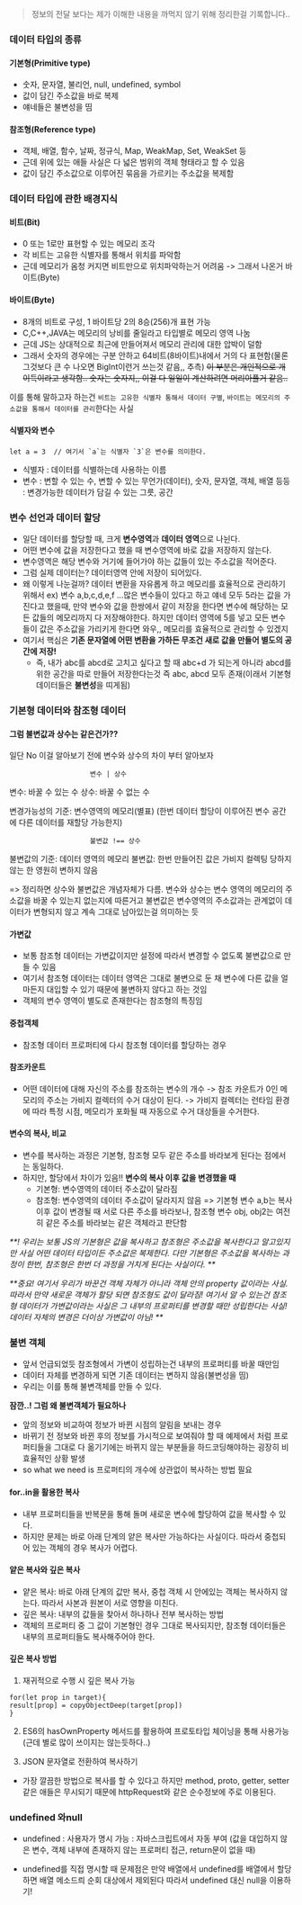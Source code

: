 > 정보의 전달 보다는 제가 이해한 내용을 까먹지 않기 위해 정리한걸 기록합니다..

### 데이터 타입의 종류

#### 기본형(Primitive type)

- 숫자, 문자열, 불리언, null, undefined, symbol
- 값이 담긴 주소값을 바로 복제
- 얘네들은 불변성을 띰

#### 참조형(Reference type)

- 객체, 배열, 함수, 날짜, 정규식, Map, WeakMap, Set, WeakSet 등
- 근데 위에 있는 애들 사실은 다 넓은 범위의 객체 형태라고 할 수 있음
- 값이 담긴 주소값으로 이루어진 묶음을 가르키는 주소값을 복제함

### 데이터 타입에 관한 배경지식

#### 비트(Bit)

- 0 또는 1로만 표현할 수 있는 메모리 조각
- 각 비트는 고유한 식별자를 통해서 위치를 파악함
- 근데 메모리가 옴청 커지면 비트만으로 위치파악하는거 어려움 -> 그래서 나온거 바이트(Byte)

#### 바이트(Byte)

- 8개의 비트로 구성, 1 바이트당 2의 8승(256)개 표현 가능
- C,C++,JAVA는 메모리의 낭비를 줄일라고 타입별로 메모리 영역 나눔
- 근데 JS는 상대적으로 최근에 만들어져서 메모리 관리에 대한 압박이 덜함
- 그래서 숫자의 경우에는 구분 안하고 64비트(8바이트)내에서 거의 다 표현함(물론 그것보다 큰 수 나오면 BigInt이런거 쓰는것 같음,, 추측)
  ~~이 부분은 개인적으로 개이득이라고 생각함.. 숫자는 숫자지,, 이걸 다 일일이 계산하려면 머리아플거 같음..~~

이를 통해 말하고자 하는건 `비트는 고유한 식별자 통해서 데이터 구별`, `바이트는 메모리의 주소값을 통해서 데이터를 관리`한다는 사실

#### 식별자와 변수

```
let a = 3  // 여기서 `a`는 식별자 `3`은 변수를 의미한다.

```

- 식별자
  : 데이터를 식별하는데 사용하는 이름
- 변수
  : 변할 수 있는 수, 변할 수 있는 무언가(데이터), 숫자, 문자열, 객체, 배열 등등
  : 변경가능한 데이터가 담길 수 있는 그릇, 공간

### 변수 선언과 데이터 할당

- 일단 데이터를 할당할 때, 크게 **변수영역**과 **데이터 영역**으로 나뉜다.
- 어떤 변수에 값을 저장한다고 했을 때 변수영역에 바로 값을 저장하지 않는다.
- 변수영역은 해당 변수와 거기에 들어가야 하는 값들이 있는 주소값을 적어준다.
- 그럼 실제 데이터는? 데이터영역 안에 저장이 되어있다.
- 왜 이렇게 나눈걸까? 데이터 변환을 자유롭게 하고 메모리를 효율적으로 관리하기 위해서
  ex) 변수 a,b,c,d,e,f ...많은 변수들이 있다고 하고 얘네 모두 5라는 값을 가진다고 했을때, 만약 변수와 값을 한쌍에서 같이 저장을 한다면 변수에 해당하는 모든 값들의 메모리까지 다 저장해야한다. 하지만 데이터 영역에 5를 넣고 모든 변수들이 값은 주소값을 가리키게 한다면 와우,, 메모리를 효율적으로 관리할 수 있겠지
- 여기서 핵심은 **기존 문자열에 어떤 변환을 가하든 무조건 새로 값을 만들어 별도의 공간에 저장!**
  - 즉, 내가 abc를 abcd로 고치고 싶다고 할 때 abc+d 가 되는게 아니라 abcd를 위한 공간을 따로 만들어 저장한다는것 즉 abc, abcd 모두 존재(이래서 기본형 데이터들은 **불변성**을 띠게됨)

### 기본형 데이터와 참조형 데이터

#### 그럼 불변값과 상수는 같은건가??

일단 No 이걸 알아보기 전에 변수와 상수의 차이 부터 알아보자

```
					변수 | 상수
```

변수: 바꿀 수 있는 수
상수: 바꿀 수 없는 수

변경가능성의 기준: 변수영역의 메모리(별표)
(한번 데이터 할당이 이루어진 변수 공간에 다른 데이터를 재할당 가능한지)

```
					불변값 !== 상수

```

불변값의 기준: 데이터 영역의 메모리
불변값: 한번 만들어진 값은 가비지 컬렉팅 당하지 않는 한 영원히 변하지 않음

=> 정리하면 상수와 불변값은 개념자체가 다름. 변수와 상수는 변수 영역의 메모리의 주소값을 바꿀 수 있는지 없는지에 따른거고 불변값은 변수영역의 주소값과는 관계없이 데이터가 변형되지 않고 계속 그대로 남아있는걸 의미하는 듯

#### 가변값

- 보통 참조형 데이터는 가변값이지만 설정에 따라서 변경할 수 없도록 불변값으로 만들 수 있음
- 여기서 참조형 데이터는 데이터 영역은 그대로 불변으로 둔 채 변수에 다른 값을 얼마든지 대입할 수 있기 때문에 불변하지 않다고 하는 것임
- 객체의 변수 영역이 별도로 존재한다는 참조형의 특징임

#### 중첩객체

- 참조형 데이터 프로퍼티에 다시 참조형 데이터를 할당하는 경우

#### 참조카운트

- 어떤 데이터에 대해 자신의 주소를 참조하는 변수의 개수
  -> 참조 카운트가 0인 메모리의 주소는 가비지 컬렉터의 수거 대상이 된다.
  -> 가비지 컬렉터는 런타임 환경에 따라 특정 시점, 메모리가 포화될 때 자동으로 수거 대상들을 수거한다.

#### 변수의 복사, 비교

- 변수를 복사하는 과정은 기본형, 참조형 모두 같은 주소를 바라보게 된다는 점에서는 동일하다.
- 하지만, 할당에서 차이가 있음!!
  **변수의 복사 이후 값을 변경했을 때**
  - 기본형: 변수영역의 데이터 주소값이 달라짐
  - 참조형: 변수영역의 데이터 주소값이 달라지지 않음
    => 기본형 변수 a,b는 복사 이후 값이 변경될 때 서로 다른 주소를 바라보나, 참조형 변수 obj, obj2는 여전히 같은 주소를 바라보는 같은 객체라고 판단함

_**! 우리는 보통 JS의 기본형은 값을 복사하고 참조형은 주소값을 복사한다고 알고있지만 사실 어떤 데이터 타입이든 주소값은 복제한다. 다만 기본형은 주소값을 복사하는 과정이 한번, 참조형은 한번 더 과정을 거치게 된다는 사실이다. **_

_**중요! 여기서 우리가 바꾼건 객체 자체가 아니라 객체 안의 property 값이라는 사실. 따라서 만약 새로운 객체가 할당 되면 참조형도 값이 달라짐! 여기서 알 수 있는건 참조형 데이터가 가변값이라는 사실은 그 내부의 프로퍼티를 변경할 때만 성립한다는 사실! 데이터 자체의 변경은 더이상 가변값이 아님! **_

### 불변 객체

- 앞서 언급되었듯 참조형에서 가변이 성립하는건 내부의 프로퍼티를 바꿀 때만임
- 데이터 자체를 변경하게 되면 기존 데이터는 변하지 않음(불변성을 띰)
- 우리는 이를 통해 불변객체를 만들 수 있다.

**잠깐..! 그럼 왜 불변객체가 필요하나**

- 앞의 정보와 비교하여 정보가 바뀐 시점의 알림을 보내는 경우
- 바뀌기 전 정보와 바뀐 후의 정보를 가시적으로 보여줘야 할 때 예제에서 처럼 프로퍼티들을 그대로 다 옮기기에는 바뀌지 않는 부분들을 하드코딩해야하는 굉장히 비효율적인 상황 발생
- so what we need is 프로퍼티의 개수에 상관없이 복사하는 방법 필요

#### for..in을 활용한 복사

- 내부 프로퍼티들을 반복문을 통해 돌며 새로운 변수에 할당하여 값을 복사할 수 있다.
- 하지만 문제는 바로 아래 단계의 얕은 복사만 가능하다는 사실이다. 따라서 중첩되어 있는 객체의 경우 복사가 어렵다.

#### 얕은 복사와 깊은 복사

- 얕은 복사: 바로 아래 단계의 값만 복사, 중첩 객체 시 안에있는 객체는 복사하지 않는다. 따라서 사본과 원본이 서로 영향을 미친다.
- 깊은 복사: 내부의 값들을 찾아서 하나하나 전부 복사하는 방법
- 객체의 프로퍼티 중 그 값이 기본형인 경우 그대로 복사되지만, 참조형 데이터들은 내부의 프로퍼티들도 복사해주어야 한다.

#### 깊은 복사 방법

1. 재귀적으로 수행 시 깊은 복사 가능

```
for(let prop in target){
result[prop] = copyObjectDeep(target[prop])
}
```

2. ES6의 hasOwnProperty 메서드를 활용하여 프로토타입 체이닝을 통해 사용가능(근데 별로 많이 쓰이지는 않는듯하다..)

3. JSON 문자열로 전환하여 복사하기

- 가장 깔끔한 방법으로 복사를 할 수 있다고 하지만 method, proto, getter, setter같은 애들은 무시되기 때문에 httpRequest와 같은 순수정보에 주로 이용된다.

### undefined 와null

- undefined
  : 사용자가 명시 가능
  : 자바스크립트에서 자동 부여 (값을 대입하지 않은 변수, 객체 내부에 존재하지 않는 프로퍼티 접근, return문이 없을 때)

- undefined를 직접 명시할 때 문제점은 만약 배열에서 undefined를 배열에서 할당하면 배열 메소드릐 순회 대상에서 제외된다 따라서 undefined 대신 null을 이용하기!
